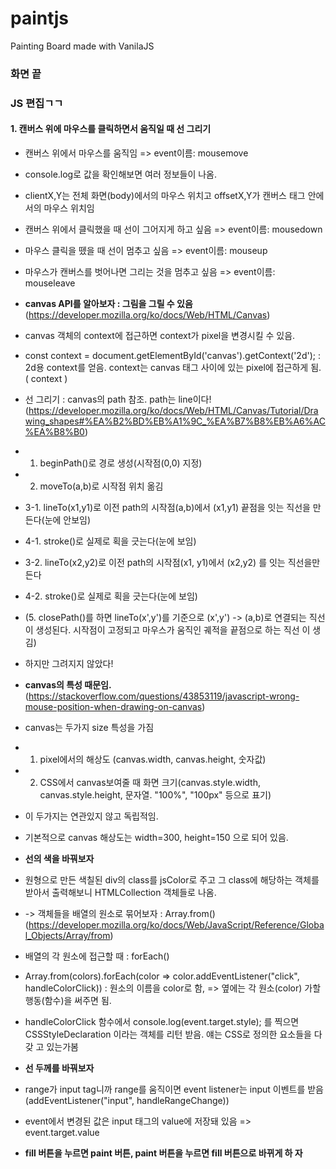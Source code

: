 # paintjs

Painting Board made with VanilaJS

### 화면 끝

### JS 편집ㄱㄱ

#### 1. 캔버스 위에 마우스를 클릭하면서 움직일 때 선 그리기

-   캔버스 위에서 마우스를 움직임 => event이름: mousemove
-   console.log로 값을 확인해보면 여러 정보들이 나옴.
-   clientX,Y는 전체 화면(body)에서의 마우스 위치고 offsetX,Y가 캔버스 태그 안에
    서의 마우스 위치임
-   캔버스 위에서 클릭했을 때 선이 그어지게 하고 싶음 => event이름: mousedown
-   마우스 클릭을 뗐을 때 선이 멈추고 싶음 => event이름: mouseup
-   마우스가 캔버스를 벗어나면 그리는 것을 멈추고 싶음 => event이름: mouseleave

-   **canvas API를 알아보자 : 그림을 그릴 수 있음**
    (https://developer.mozilla.org/ko/docs/Web/HTML/Canvas)
-   canvas 객체의 context에 접근하면 context가 pixel을 변경시킬 수 있음.
-   const context = document.getElementById('canvas').getContext('2d'); : 2d용
    context를 얻음. context는 canvas 태그 사이에 있는 pixel에 접근하게 됨.
    (<canvas> context </canvas>)
-   선 그리기 : canvas의 path 참조. path는 line이다!
    (https://developer.mozilla.org/ko/docs/Web/HTML/Canvas/Tutorial/Drawing_shapes#%EA%B2%BD%EB%A1%9C_%EA%B7%B8%EB%A6%AC%EA%B8%B0)
-   1. beginPath()로 경로 생성(시작점(0,0) 지정)
-   2. moveTo(a,b)로 시작점 위치 옮김
-   3-1. lineTo(x1,y1)로 이전 path의 시작점(a,b)에서 (x1,y1) 끝점을 잇는 직선을
    만든다(눈에 안보임)
-   4-1. stroke()로 실제로 획을 긋는다(눈에 보임)
-   3-2. lineTo(x2,y2)로 이전 path의 시작점(x1, y1)에서 (x2,y2) 를 잇는 직선을만
    든다
-   4-2. stroke()로 실제로 획을 긋는다(눈에 보임)
-   (5. closePath()를 하면 lineTo(x',y')를 기준으로 (x',y') -> (a,b)로 연결되는
    직선이 생성된다. 시작점이 고정되고 마우스가 움직인 궤적을 끝점으로 하는 직선
    이 생김)
-   하지만 그려지지 않았다!

-   **canvas의 특성 때문임.**
    (https://stackoverflow.com/questions/43853119/javascript-wrong-mouse-position-when-drawing-on-canvas)
-   canvas는 두가지 size 특성을 가짐
-   1. pixel에서의 해상도 (canvas.width, canvas.height, 숫자값)
-   2. CSS에서 canvas보여줄 때 화면 크기(canvas.style.width,
       canvas.style.height, 문자열. "100%", "100px" 등으로 표기)
-   이 두가지는 연관있지 않고 독립적임.
-   기본적으로 canvas 해상도는 width=300, height=150 으로 되어 있음.

-   **선의 색을 바꿔보자**
-   원형으로 만든 색칠된 div의 class를 jsColor로 주고 그 class에 해당하는 객체를
    받아서 출력해보니 HTMLCollection 객체들로 나옴.
-   -> 객체들을 배열의 원소로 묶어보자 : Array.from()
    (https://developer.mozilla.org/ko/docs/Web/JavaScript/Reference/Global_Objects/Array/from)
-   배열의 각 원소에 접근할 때 : forEach()
-   Array.from(colors).forEach(color => color.addEventListener("click",
    handleColorClick)) : 원소의 이름을 color로 함, => 옆에는 각 원소(color) 가할
    행동(함수)을 써주면 됨.
-   handleColorClick 함수에서 console.log(event.target.style); 를 찍으면
    CSSStyleDeclaration 이라는 객체를 리턴 받음. 얘는 CSS로 정의한 요소들을 다갖
    고 있는가봄

-   **선 두께를 바꿔보자**
-   range가 input tag니까 range를 움직이면 event listener는 input 이벤트를 받음
    (addEventListener("input", handleRangeChange))
-   event에서 변경된 값은 input 태그의 value에 저장돼 있음 => event.target.value

-   **fill 버튼을 누르면 paint 버튼, paint 버튼을 누르면 fill 버튼으로 바뀌게 하
    자**
